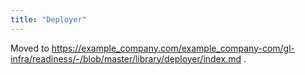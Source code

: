 ```yaml
---
title: "Deployer"
---
```


Moved to https://example_company.com/example_company-com/gl-infra/readiness/-/blob/master/library/deployer/index.md .
